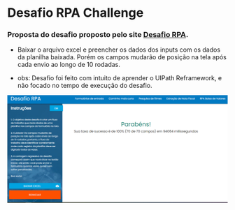 # Desafio RPA Challenge

### Proposta do desafio proposto pelo site [Desafio RPA](https://www.rpachallenge.com/).

- Baixar o arquivo excel e preencher os dados dos inputs com os dados da planilha baixada. Porém os campos mudarão de posição na tela após cada envio ao longo de 10 rodadas.

- obs: Desafio foi feito com intuito de aprender o UIPath Reframework, e não focado no tempo de execução do desafio.


![img](https://github.com/CostaDayana/UIPath_Desafio_Rpa/blob/main/Tests/DESAFIO.png)

